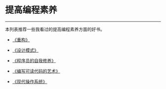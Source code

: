# 提高编程素养
-------
本列表推荐一些我看过的提高编程素养方面的好书。

- [《重构》][1]
- [《设计模式》][2]
- [《程序员的自我修养》][3]
- [《编写可读代码的艺术》][4]
- [《现代操作系统》][5]


  [1]: http://book.douban.com/subject/1229923/
  [2]: http://book.douban.com/subject/1052241/
  [3]: http://book.douban.com/subject/3652388/
  [4]: http://book.douban.com/subject/10797189/
  [5]: http://book.douban.com/subject/3852290/
